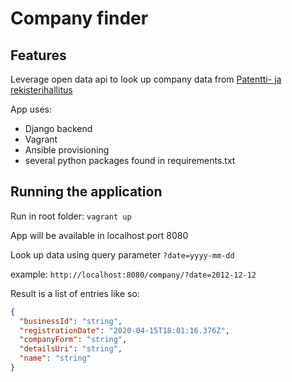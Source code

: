 # Company finder
## Features
Leverage open data api to look up company data from [Patentti- ja rekisterihallitus](http://avoindata.prh.fi/ytj.html#/)

App uses:
  - Django backend
  - Vagrant
  - Ansible provisioning
  - several python packages found in requirements.txt

## Running the application

Run in root folder:
`vagrant up`

App will be available in localhost port 8080

Look up data using query parameter `?date=yyyy-mm-dd`

example:
`http://localhost:8080/company/?date=2012-12-12`

Result is a list of entries like so:
```json
{
  "businessId": "string",
  "registrationDate": "2020-04-15T18:01:16.376Z",
  "companyForm": "string",
  "detailsUri": "string",
  "name": "string"
}
```
